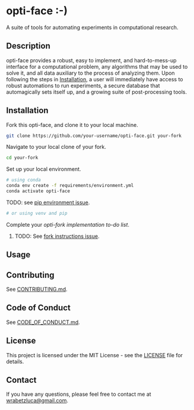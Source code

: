 # opti-face :-)
A suite of tools for automating experiments in computational research.

## Description
opti-face provides a robust, easy to implement, and hard-to-mess-up interface for a computational problem, any algorithms that may be used to solve it, and all data auxiliary to the process of analyzing them. Upon following the steps in [Installation](#installation), a user will immediately have access to robust automations to run experiments, a secure database that automagically sets itself up, and a growing suite of post-processing tools.

## Installation
Fork this opti-face, and clone it to your local machine.
```bash
git clone https://github.com/your-username/opti-face.git your-fork
```
Navigate to your local clone of your fork.
```bash
cd your-fork
```

Set up your local environment.
```bash
# using conda
conda env create -f requirements/environment.yml
conda activate opti-face
```
TODO: see [pip environment issue](https://github.com/lucawrabetz/opti-face/issues/3).
```bash
# or using venv and pip
```

Complete your *opti-fork implementation to-do list*.

1. TODO: See [fork instructions issue](https://github.com/lucawrabetz/opti-face/issues/1).

## Usage

## Contributing
See [CONTRIBUTING.md](docs/CONTRIBUTING.md).

## Code of Conduct
See [CODE_OF_CONDUCT.md](docs/CODE_OF_CONDUCT.md).

## License
This project is licensed under the MIT License - see the [LICENSE](LICENSE) file for details.

## Contact
If you have any questions, please feel free to contact me at wrabetzluca@gmail.com.
